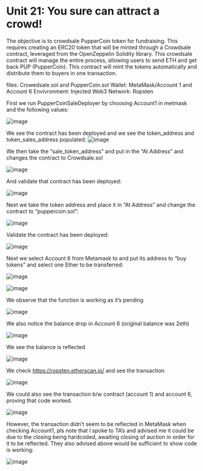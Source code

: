 # Unit 21: You sure can attract a crowd! 

The objective is to crowdsale PupperCoin token for fundraising. This requires creating an ERC20 token that will be minted through a Crowdsale contract, leveraged from the OpenZeppelin Solidity library.  This crowdsale contract will manage the entire process, allowing users to send ETH and get back PUP (PupperCoin). This contract will mint the tokens automatically and distribute them to buyers in one transaction.

files: Crowedsale.sol and PupperCoin.sol
Wallet: MetaMask/Account 1 and Account 6
Envivronment: Injected Web3
Network: Ropsten

First we run PupperCoinSaleDeployer by choosing Account1 in metmask and the following values:


![image](images/Picture1.png)


We see the contract has been deployed and we see the token_address and token_sales_address populated:
![image](images/Picture2.png)

We then take the “sale_token_address” and put in the “At Address” and changes the contract to Crowdsale.sol

![image](images/Picture3.png)

And validate that contract has been deployed:

![image](images/Picture4.png)

Next we take the token address and place it in “At Address” and change the contract to “puppercoin.sol”:

![image](images/Picture5.png)

Validate the contract has been deployed:

![image](images/Picture6.png)

Next we select Account 6 from Metamask to and put its address to “buy tokens”  and select one Ether to be transferred:

![image](images/Picture7.png)


![image](images/Picture8.png)


We observe that the function is working as it’s pending 

![image](images/Picture9.png)

We also notice the balance drop in Account 6 (original balance was 2eth)

![image](images/Picture10.png)

We see the balance is reflected 

![image](images/Picture11.png)

We check https://ropsten.etherscan.io/ and see the transaction 

![image](images/Picture12.png)

We could also see the transaction b/w contract (account 1) and account 6, proving that code worked.

![image](images/Picture13.png)

However, the transaction didn’t seem to be reflected in MetaMask when checking Account1, pls note that I spoke to TA’s and advised me it could be due to the closing being hardcoded, awaiting closing of auction in order for it to be reflected. They also advised above would be sufficient to show code is working:


![image](images/Picture14.png)
